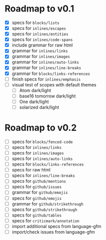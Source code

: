 # Roadmap to v0.1

- [x] specs for `blocks/lists`
- [x] specs for `inlines/escapes`
- [x] specs for `inlines/entities`
- [x] specs for `inlines/code-spans`
- [x] include grammar for raw html
- [x] grammar for `inlines/links`
- [x] grammar for `inlines/images`
- [x] grammar for `inlines/auto-links`
- [x] grammar for `inlines/line-breaks`
- [x] grammar for `blocks/links-references`
- [ ] finish specs for `inlines/emphasis`
- [ ] visual test of scopes with default themes
  - [ ] Atom dark/light
  - [ ] base16 tomorrow dark/light
  - [ ] One dark/light
  - [ ] solarized dark/light

# Roadmap to v0.2

- [ ] specs for `blocks/fenced-code`
- [ ] specs for `inlines/links`
- [ ] specs for `inlines/images`
- [ ] specs for `inlines/auto-links`
- [ ] specs for `blocks/links-references`
- [ ] specs for raw html
- [ ] specs for `inlines/line-breaks`
- [ ] specs for `github/mentions`
- [ ] specs for `github/issues`
- [ ] grammar for `github/emojis`
- [ ] specs for `github/emojis`
- [ ] grammar for `github/strikethrough`
- [ ] specs for `github/strikethrough`
- [ ] specs for `github/tables`
- [ ] specs for `criticmark/annotation`
- [ ] import additional specs from language-gfm
- [ ] import/check issues from language-gfm
